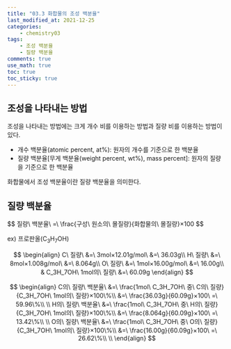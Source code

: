 ```yaml
---
title: "03.3 화합물의 조성 백분율"
last_modified_at: 2021-12-25
categories:
    - chemistry03
tags:
    - 조성 백분율
    - 질량 백분율
comments: true
use_math: true
toc: true
toc_sticky: true
---
```


## 조성을 나타내는 방법

조성을 나타내는 방법에는 크게 개수 비를 이용하는 방법과 질량 비를 이용하는 방법이 있다.

- 개수 백분율(atomic percent, at%): 원자의 개수를 기준으로 한 백분율
- 질량 백분율[무게 백분율(weight percent, wt%), mass percent]: 원자의 질량을 기준으로 한 백분율

화합물에서 조성 백분율이란 질량 백분율을 의미한다.

## 질량 백분율

<div class="notice--info">
$$
질량\ 백분율\ =\ \frac{구성\ 원소의\ 몰질량}{화합물의\ 몰질량}×100
$$
</div>

ex) 프로판올(C<sub>3</sub>H<sub>7</sub>OH)

$$
\begin{align}
C\ 질량\ &=\ 3mol×12.01g/mol\ &=\ 36.03g\\
H\ 질량\ &=\ 8mol×1.008g/mol\ &=\ 8.064g\\
O\ 질량\ &=\ 1mol×16.00g/mol\ &=\ 16.00g\\
& C_3H_7OH\ 1mol의\ 질량\ &=\ 60.09g
\end{align}
$$

$$
\begin{align}
C의\ 질량\ 백분율\ &=\ \frac{1mol\ C_3H_7OH\ 중\ C의\ 질량}{C_3H_7OH\ 1mol의\ 질량}×100\%\\
&=\ \frac{36.03g}{60.09g}×100\ =\ 59.96\%\\
\\
H의\ 질량\ 백분율\ &=\ \frac{1mol\ C_3H_7OH\ 중\ H의\ 질량}{C_3H_7OH\ 1mol의\ 질량}×100\%\\
&=\ \frac{8.064g}{60.09g}×100\ =\ 13.42\%\\
\\
O의\ 질량\ 백분율\ &=\ \frac{1mol\ C_3H_7OH\ 중\ O의\ 질량}{C_3H_7OH\ 1mol의\ 질량}×100\%\\
&=\ \frac{16.00g}{60.09g}×100\ =\ 26.62\%\\
\\
\end{align}
$$